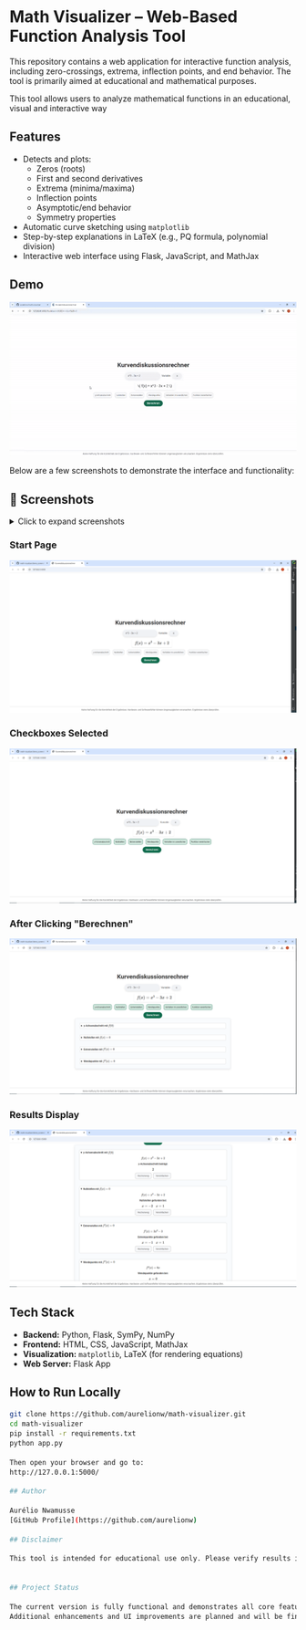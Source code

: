 # Math Visualizer – Web-Based Function Analysis Tool

This repository contains a web application for interactive function analysis, including zero-crossings, extrema, inflection points, and end behavior. The tool is primarily aimed at educational and mathematical purposes.

This tool allows users to analyze mathematical functions in an educational, visual and interactive way

## Features

- Detects and plots:
  - Zeros (roots)
  - First and second derivatives
  - Extrema (minima/maxima)
  - Inflection points
  - Asymptotic/end behavior
  - Symmetry properties
- Automatic curve sketching using `matplotlib`
- Step-by-step explanations in LaTeX (e.g., PQ formula, polynomial division)
- Interactive web interface using Flask, JavaScript, and MathJax

## Demo


![Demo of the Math Visualizer](demo/demo_gif.gif)

Below are a few screenshots to demonstrate the interface and functionality:

## 📸 Screenshots

<details>
  <summary>Click to expand screenshots</summary>

  ![Start page](demo_screenshot/01_Starting_page.PNG)
  ![Checkboxes selected](demo_screenshot/02_Checkboxes_selected.PNG)
  ![Calculation triggered](demo_screenshot/03_Clicked_berechnen.PNG)
  ![Result shown](demo_screenshot/04_display_of_solution.PNG)

</details>

### Start Page
![Start Page](demo_screenshot/01_Starting_page.PNG)

### Checkboxes Selected
![Checkboxes Selected](demo_screenshot/02_Checkboxes_selected.PNG)

### After Clicking "Berechnen"
![Calculation Triggered](demo_screenshot/03_Clicked_berechnen.PNG)

### Results Display
![Results](demo_screenshot/04_display_of_solution.PNG)


## Tech Stack

- **Backend:** Python, Flask, SymPy, NumPy
- **Frontend:** HTML, CSS, JavaScript, MathJax
- **Visualization:** `matplotlib`, LaTeX (for rendering equations)
- **Web Server:** Flask App

## How to Run Locally

```bash
git clone https://github.com/aurelionw/math-visualizer.git
cd math-visualizer
pip install -r requirements.txt
python app.py

Then open your browser and go to:
http://127.0.0.1:5000/

## Author

Aurélio Nwamusse  
[GitHub Profile](https://github.com/aurelionw)

## Disclaimer

This tool is intended for educational use only. Please verify results in academic or professional contexts.


## Project Status

The current version is fully functional and demonstrates all core features, including symbolic analysis and derivtives.
Additional enhancements and UI improvements are planned and will be finalized by **October 2025**.
